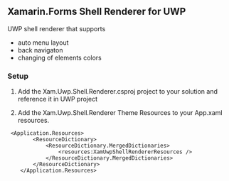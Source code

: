 ## Xamarin.Forms Shell Renderer for UWP 

UWP shell renderer that supports 

* auto menu layout
* back navigaton
* changing of elements colors

### Setup

1. Add the Xam.Uwp.Shell.Renderer.csproj project to your solution and reference it in UWP project

2. Add the Xam.Uwp.Shell.Renderer Theme Resources to your App.xaml resources.

```xaml
 <Application.Resources>
        <ResourceDictionary>
            <ResourceDictionary.MergedDictionaries>
                <resources:XamUwpShellRendererResources />
            </ResourceDictionary.MergedDictionaries>
        </ResourceDictionary>
    </Application.Resources>
```
